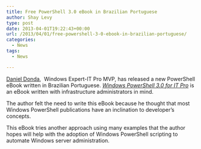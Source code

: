 ```yaml
---
title: Free PowerShell 3.0 eBook in Brazilian Portuguese
author: Shay Levy
type: post
date: 2013-04-01T19:22:43+00:00
url: /2013/04/01/free-powershell-3-0-ebook-in-brazilian-portuguese/
categories:
  - News
tags:
  - News

---
```

[Daniel Donda][1],  Windows Expert-IT Pro MVP, has released a new PowerShell eBook written in Brazilian Portuguese. [_Windows PowerShell 3.0 for IT Pro_][2] is an eBook written with infrastructure administrators in mind.

The author felt the need to write this eBook because he thought that most Windows PowerShell publications have an inclination to developer’s concepts.

This eBook tries another approach using many examples that the author hopes will help with the adoption of Windows PowerShell scripting to automate Windows server administration.


[1]: http://www.mcsesolution.com
[2]: http://www.mcsesolution.com/Livros/e-book-powershell-para-it-pro.html